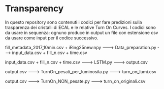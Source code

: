 # Transparency

In questo repository sono contenuti i codici per fare predizioni sulla trasparenza dei cristalli di ECAL e le relative Turn On Curves. I codici sono da usare in sequenza: ognuno produce in output un file con estensione csv da usare come input per il codice successivo. 

fill_metadata_2017_10min.csv   +   iRing25new.npy     --->     Data_preparation.py     --->     input_data.csv   +   fill_n.csv   +   time.csv 

input_data.csv   +   fill_n.csv   +   time.csv     --->     LSTM.py     --->     output.csv

output.csv     --->     TurnOn_pesati_per_luminosita.py     --->     turn_on_lumi.csv

output.csv     --->     TurnOn_NON_pesate.py     --->     turn_on_originali.csv
